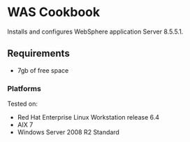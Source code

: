 WAS Cookbook
===================
Installs and configures WebSphere application Server 8.5.5.1.

Requirements
------------
- 7gb of free space


### Platforms
Tested on:
- Red Hat Enterprise Linux Workstation release 6.4
- AIX 7
- Windows Server 2008 R2 Standard